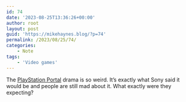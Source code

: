 ```yaml
---
id: 74
date: '2023-08-25T13:36:26+00:00'
author: root
layout: post
guid: 'https://mikehaynes.blog/?p=74'
permalink: /2023/08/25/74/
categories:
    - Note
tags:
    - 'Video games'
---
```


The [PlayStation Portal](https://www.playstation.com/en-us/accessories/playstation-portal-remote-player/) drama is so weird. It’s exactly what Sony said it would be and people are still mad about it. What exactly were they expecting?